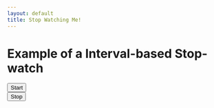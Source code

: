 ```yaml
---
layout: default
title: Stop Watching Me!
---
```

<h1>Example of a Interval-based Stop-watch</h1>
<button id="start">Start</button>
<br /><button id="stop">Stop</button>
<br />
<div id="timer"></div>

<script type="text/python">
from browser import document
import time
import math
from datetime import datetime

counter = 0

def show():
    global counter
    counter = counter + 1
    document["timer"].innerHTML = "<p>DEBUG%i</p>"%counter
    
def start_hold_timer(ev):
    show()

def stop_timer(ev):
    global counter
    counter = datetime.now()

document["start"].bind("click", start_hold_timer)
document["stop"].bind("click", stop_timer)
</script>
